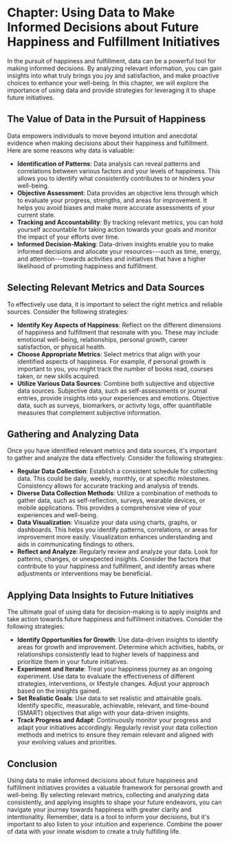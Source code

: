 Chapter: Using Data to Make Informed Decisions about Future Happiness and Fulfillment Initiatives
=================================================================================================

In the pursuit of happiness and fulfillment, data can be a powerful tool for making informed decisions. By analyzing relevant information, you can gain insights into what truly brings you joy and satisfaction, and make proactive choices to enhance your well-being. In this chapter, we will explore the importance of using data and provide strategies for leveraging it to shape future initiatives.

The Value of Data in the Pursuit of Happiness
---------------------------------------------

Data empowers individuals to move beyond intuition and anecdotal evidence when making decisions about their happiness and fulfillment. Here are some reasons why data is valuable:

* **Identification of Patterns**: Data analysis can reveal patterns and correlations between various factors and your levels of happiness. This allows you to identify what consistently contributes to or hinders your well-being.
* **Objective Assessment**: Data provides an objective lens through which to evaluate your progress, strengths, and areas for improvement. It helps you avoid biases and make more accurate assessments of your current state.
* **Tracking and Accountability**: By tracking relevant metrics, you can hold yourself accountable for taking action towards your goals and monitor the impact of your efforts over time.
* **Informed Decision-Making**: Data-driven insights enable you to make informed decisions and allocate your resources---such as time, energy, and attention---towards activities and initiatives that have a higher likelihood of promoting happiness and fulfillment.

Selecting Relevant Metrics and Data Sources
-------------------------------------------

To effectively use data, it is important to select the right metrics and reliable sources. Consider the following strategies:

* **Identify Key Aspects of Happiness**: Reflect on the different dimensions of happiness and fulfillment that resonate with you. These may include emotional well-being, relationships, personal growth, career satisfaction, or physical health.
* **Choose Appropriate Metrics**: Select metrics that align with your identified aspects of happiness. For example, if personal growth is important to you, you might track the number of books read, courses taken, or new skills acquired.
* **Utilize Various Data Sources**: Combine both subjective and objective data sources. Subjective data, such as self-assessments or journal entries, provide insights into your experiences and emotions. Objective data, such as surveys, biomarkers, or activity logs, offer quantifiable measures that complement subjective information.

Gathering and Analyzing Data
----------------------------

Once you have identified relevant metrics and data sources, it's important to gather and analyze the data effectively. Consider the following strategies:

* **Regular Data Collection**: Establish a consistent schedule for collecting data. This could be daily, weekly, monthly, or at specific milestones. Consistency allows for accurate tracking and analysis of trends.
* **Diverse Data Collection Methods**: Utilize a combination of methods to gather data, such as self-reflection, surveys, wearable devices, or mobile applications. This provides a comprehensive view of your experiences and well-being.
* **Data Visualization**: Visualize your data using charts, graphs, or dashboards. This helps you identify patterns, correlations, or areas for improvement more easily. Visualization enhances understanding and aids in communicating findings to others.
* **Reflect and Analyze**: Regularly review and analyze your data. Look for patterns, changes, or unexpected insights. Consider the factors that contribute to your happiness and fulfillment, and identify areas where adjustments or interventions may be beneficial.

Applying Data Insights to Future Initiatives
--------------------------------------------

The ultimate goal of using data for decision-making is to apply insights and take action towards future happiness and fulfillment initiatives. Consider the following strategies:

* **Identify Opportunities for Growth**: Use data-driven insights to identify areas for growth and improvement. Determine which activities, habits, or relationships consistently lead to higher levels of happiness and prioritize them in your future initiatives.
* **Experiment and Iterate**: Treat your happiness journey as an ongoing experiment. Use data to evaluate the effectiveness of different strategies, interventions, or lifestyle changes. Adjust your approach based on the insights gained.
* **Set Realistic Goals**: Use data to set realistic and attainable goals. Identify specific, measurable, achievable, relevant, and time-bound (SMART) objectives that align with your data-driven insights.
* **Track Progress and Adapt**: Continuously monitor your progress and adapt your initiatives accordingly. Regularly revisit your data collection methods and metrics to ensure they remain relevant and aligned with your evolving values and priorities.

Conclusion
----------

Using data to make informed decisions about future happiness and fulfillment initiatives provides a valuable framework for personal growth and well-being. By selecting relevant metrics, collecting and analyzing data consistently, and applying insights to shape your future endeavors, you can navigate your journey towards happiness with greater clarity and intentionality. Remember, data is a tool to inform your decisions, but it's important to also listen to your intuition and experience. Combine the power of data with your innate wisdom to create a truly fulfilling life.
